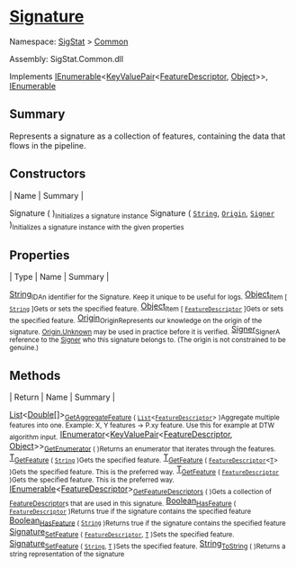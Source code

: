 # [Signature](./Signature.md)

Namespace: [SigStat]() > [Common](./README.md)

Assembly: SigStat.Common.dll

Implements [IEnumerable](https://docs.microsoft.com/en-us/dotnet/api/System.Collections.Generic.IEnumerable-1)\<[KeyValuePair](https://docs.microsoft.com/en-us/dotnet/api/System.Collections.Generic.KeyValuePair-2)\<[FeatureDescriptor](./FeatureDescriptor.md), [Object](https://docs.microsoft.com/en-us/dotnet/api/System.Object)>>, [IEnumerable](https://docs.microsoft.com/en-us/dotnet/api/System.Collections.IEnumerable)

## Summary
Represents a signature as a collection of features, containing the data that flows in the pipeline.

## Constructors

| Name | Summary | 

Signature (  )<sub>Initializes a signature instance</sub>
Signature ( [`String`](https://docs.microsoft.com/en-us/dotnet/api/System.String), [`Origin`](./Origin.md), [`Signer`](./Signer.md) )<sub>Initializes a signature instance with the given properties</sub>


## Properties

| Type | Name | Summary | 

[String](https://docs.microsoft.com/en-us/dotnet/api/System.String)<sub>ID</sub><sub>An identifier for the Signature. Keep it unique to be useful for logs.</sub>
[Object](https://docs.microsoft.com/en-us/dotnet/api/System.Object)<sub>Item [ [`String`](https://docs.microsoft.com/en-us/dotnet/api/System.String) ]</sub><sub>Gets or sets the specified feature.</sub>
[Object](https://docs.microsoft.com/en-us/dotnet/api/System.Object)<sub>Item [ [`FeatureDescriptor`](./FeatureDescriptor.md) ]</sub><sub>Gets or sets the specified feature.</sub>
[Origin](./Origin.md)<sub>Origin</sub><sub>Represents our knowledge on the origin of the signature. [Origin.Unknown](https://github.com/hargitomi97/sigstat/blob/master/docs/md/SigStat/Common/Origin.md) may be used in practice before it is verified.</sub>
[Signer](./Signer.md)<sub>Signer</sub><sub>A reference to the [Signer](https://github.com/hargitomi97/sigstat/blob/master/docs/md/SigStat/Common/Signer.md) who this signature belongs to. (The origin is not constrained to be genuine.)</sub>


## Methods

| Return | Name | Summary | 

[List](https://docs.microsoft.com/en-us/dotnet/api/System.Collections.Generic.List-1)\<[Double](https://docs.microsoft.com/en-us/dotnet/api/System.Double)[]><sub>[GetAggregateFeature](./Methods/Signature-100663442.md) ( [`List`](https://docs.microsoft.com/en-us/dotnet/api/System.Collections.Generic.List-1)\<[`FeatureDescriptor`](./FeatureDescriptor.md)> )</sub><sub>Aggregate multiple features into one. Example: X, Y features -&gt; P.xy feature.  Use this for example at DTW algorithm input.</sub>
[IEnumerator](https://docs.microsoft.com/en-us/dotnet/api/System.Collections.Generic.IEnumerator-1)\<[KeyValuePair](https://docs.microsoft.com/en-us/dotnet/api/System.Collections.Generic.KeyValuePair-2)\<[FeatureDescriptor](./FeatureDescriptor.md), [Object](https://docs.microsoft.com/en-us/dotnet/api/System.Object)>><sub>[GetEnumerator](./Methods/Signature-100663446.md) (  )</sub><sub>Returns an enumerator that iterates through the features.</sub>
[T](./Signature.md)<sub>[GetFeature](./Methods/Signature-100663436.md) ( [`String`](https://docs.microsoft.com/en-us/dotnet/api/System.String) )</sub><sub>Gets the specified feature.</sub>
[T](./Signature.md)<sub>[GetFeature](./Methods/Signature-100663437.md) ( [`FeatureDescriptor`](./FeatureDescriptor-1.md)\<[`T`](./Signature.md)> )</sub><sub>Gets the specified feature. This is the preferred way.</sub>
[T](./Signature.md)<sub>[GetFeature](./Methods/Signature-100663438.md) ( [`FeatureDescriptor`](./FeatureDescriptor.md) )</sub><sub>Gets the specified feature. This is the preferred way.</sub>
[IEnumerable](https://docs.microsoft.com/en-us/dotnet/api/System.Collections.Generic.IEnumerable-1)\<[FeatureDescriptor](./FeatureDescriptor.md)><sub>[GetFeatureDescriptors](./Methods/Signature-100663439.md) (  )</sub><sub>Gets a collection of [FeatureDescriptor](https://github.com/hargitomi97/sigstat/blob/master/docs/md/SigStat/Common/FeatureDescriptor.md)s that are used in this signature.</sub>
[Boolean](https://docs.microsoft.com/en-us/dotnet/api/System.Boolean)<sub>[HasFeature](./Methods/Signature-100663443.md) ( [`FeatureDescriptor`](./FeatureDescriptor.md) )</sub><sub>Returns true if the signature contains the specified feature</sub>
[Boolean](https://docs.microsoft.com/en-us/dotnet/api/System.Boolean)<sub>[HasFeature](./Methods/Signature-100663444.md) ( [`String`](https://docs.microsoft.com/en-us/dotnet/api/System.String) )</sub><sub>Returns true if the signature contains the specified feature</sub>
[Signature](./Signature.md)<sub>[SetFeature](./Methods/Signature-100663440.md) ( [`FeatureDescriptor`](./FeatureDescriptor.md), [`T`](./Signature.md) )</sub><sub>Sets the specified feature.</sub>
[Signature](./Signature.md)<sub>[SetFeature](./Methods/Signature-100663441.md) ( [`String`](https://docs.microsoft.com/en-us/dotnet/api/System.String), [`T`](./Signature.md) )</sub><sub>Sets the specified feature.</sub>
[String](https://docs.microsoft.com/en-us/dotnet/api/System.String)<sub>[ToString](./Methods/Signature-100663445.md) (  )</sub><sub>Returns a string representation of the signature</sub>


